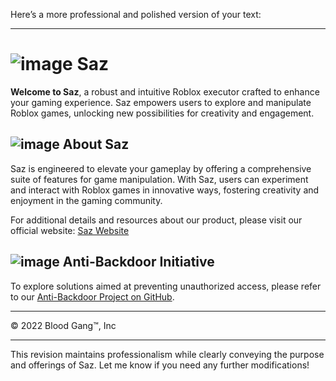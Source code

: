 Here’s a more professional and polished version of your text:

---

# ![image](https://static.wixstatic.com/media/4585c8_562a61587130440b8df3e8d713ad29bf~mv2.png/v1/fill/w_70,h_75,al_c,q_85,usm_0.66_1.00_0.01,enc_auto/blood%20gang%20icon.png) **Saz**

**Welcome to Saz**, a robust and intuitive Roblox executor crafted to enhance your gaming experience. Saz empowers users to explore and manipulate Roblox games, unlocking new possibilities for creativity and engagement.

## ![image](https://github.com/user-attachments/assets/cfd084e7-ec1c-4632-9463-df3373b51b19) **About Saz**

Saz is engineered to elevate your gameplay by offering a comprehensive suite of features for game manipulation. With Saz, users can experiment and interact with Roblox games in innovative ways, fostering creativity and enjoyment in the gaming community.

For additional details and resources about our product, please visit our official website: [Saz Website](https://blood-gang-inc.github.io/Saz)

## ![image](https://github.com/user-attachments/assets/ba78de70-ec68-45e8-8d4b-fbc5de812820) **Anti-Backdoor Initiative**

To explore solutions aimed at preventing unauthorized access, please refer to our [Anti-Backdoor Project on GitHub](https://github.com/Blood-Gang-Inc/Anti-Backdoor).

---

&copy; 2022 Blood Gang™️, Inc

--- 

This revision maintains professionalism while clearly conveying the purpose and offerings of Saz. Let me know if you need any further modifications!
